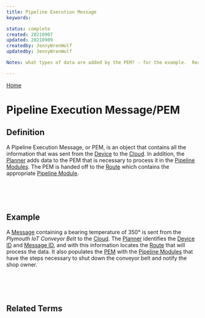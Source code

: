 ```yaml
---
title: Pipeline Execution Message
keywords: 

status: complete
created: 20210907
updated: 20210909
createdby: JennyWrenWolf
updatedby: JennyWrenWolf

Notes: what types of data are added by the PEM? - for the example.  Ready for review.  9/8 - Last sentence in Def.  Reword Example - Ready for Review Complete 

---
```

[Home](../Index.md) 

# Pipeline Execution Message/PEM

## **Definition**

A Pipeline Execution Message, or PEM, is an object that contains all the information that was sent from the [Device](./Glossary/Device.md) to the [Cloud](./Glossary/Cloud.md).  In addition, the [Planner](./PipelineModules/Planner.md) adds data to the PEM that is necessary to process it in the [Pipeline Modules](./Glossary/PipelineModule.md).  The PEM is handed off to the [Route](./Glossary/Route.md) which contains the appropriate [Pipeline Module](./Glossary/PipelineModule.md).



<br>
<br>
<br>

## **Example**

A [Message](./Glossary/Message.md) containing a bearing temperature of 350° is sent from the *Plymouth IoT Conveyor Belt* to the [Cloud](./Glossary/Cloud.md).  The [Planner](./Glossary/Planner.md) identifies the [Device ID](./Glossary/DeviceID.md) and [Message ID](./Glossary/MessageID.md), and with this information locates the [Route](./Glossary/Routes.md) that will process the data.  It also populates the [PEM](./Glossary/PEM.md) with the [Pipeline Modules](./Glossary/PipelineModules.md) that have the steps necessary to shut down the conveyor belt and notify the shop owner.

<br>
<br>
<br>

## Related Terms 